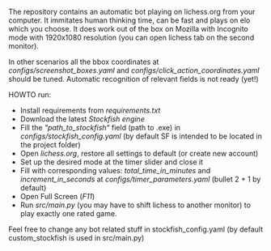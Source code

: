  The repository contains an automatic bot playing on lichess.org from your computer. It immitates human thinking time, can be fast and plays on elo which you choose.
 It does work out of the box on Mozilla with Incognito mode with 1920x1080 resolution (you can open lichess tab on the second monitor).

In other scenarios all the bbox coordinates at *configs/screenshot_boxes.yaml* and *configs/click_action_coordinates.yaml* should be tuned. Automatic recognition of relevant fields is not ready (yet!)

HOWTO run: 
  - Install requirements from *requirements.txt*
  - Download the latest *Stockfish engine*
  - Fill the *"path_to_stockfish"* field (path to .exe) in *configs/stockfish_config.yaml* (by default SF is intended to be located in the project folder)
  - Open *lichess.org*, restore all settings to default (or create new account)
  - Set up the desired mode at the timer slider and close it
  - Fill with corresponding values: *total_time_in_minutes* and *increment_in_seconds* at *configs/timer_parameters.yaml* (bullet 2 + 1 by default)
  - Open Full Screen (*F11*)
  - Run *src/main.py* (you may have to shift lichess to another monitor) to play exactly one rated game.

  Feel free to change any bot related stuff in stockfish_config.yaml (by default custom_stockfish is used in src/main.py)
